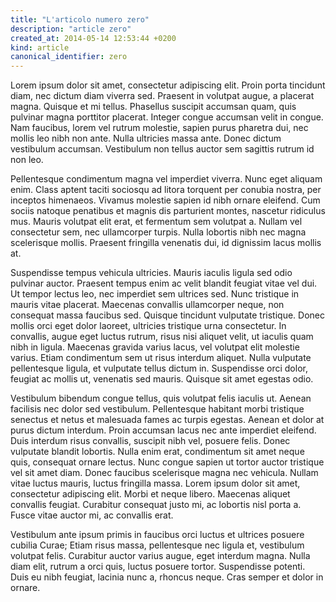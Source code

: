 ```yaml
---
title: "L'articolo numero zero"
description: "article zero"
created_at: 2014-05-14 12:53:44 +0200
kind: article
canonical_identifier: zero
---
```


Lorem ipsum dolor sit amet, consectetur adipiscing elit. Proin porta tincidunt diam, nec dictum diam viverra sed. Praesent in volutpat augue, a placerat magna. Quisque et mi tellus. Phasellus suscipit accumsan quam, quis pulvinar magna porttitor placerat. Integer congue accumsan velit in congue. Nam faucibus, lorem vel rutrum molestie, sapien purus pharetra dui, nec mollis leo nibh non ante. Nulla ultricies massa ante. Donec dictum vestibulum accumsan. Vestibulum non tellus auctor sem sagittis rutrum id non leo.

Pellentesque condimentum magna vel imperdiet viverra. Nunc eget aliquam enim. Class aptent taciti sociosqu ad litora torquent per conubia nostra, per inceptos himenaeos. Vivamus molestie sapien id nibh ornare eleifend. Cum sociis natoque penatibus et magnis dis parturient montes, nascetur ridiculus mus. Mauris volutpat elit erat, et fermentum sem volutpat a. Nullam vel consectetur sem, nec ullamcorper turpis. Nulla lobortis nibh nec magna scelerisque mollis. Praesent fringilla venenatis dui, id dignissim lacus mollis at.

Suspendisse tempus vehicula ultricies. Mauris iaculis ligula sed odio pulvinar auctor. Praesent tempus enim ac velit blandit feugiat vitae vel dui. Ut tempor lectus leo, nec imperdiet sem ultrices sed. Nunc tristique in mauris vitae placerat. Maecenas convallis ullamcorper neque, non consequat massa faucibus sed. Quisque tincidunt vulputate tristique. Donec mollis orci eget dolor laoreet, ultricies tristique urna consectetur. In convallis, augue eget luctus rutrum, risus nisi aliquet velit, ut iaculis quam nibh in ligula. Maecenas gravida varius lacus, vel volutpat elit molestie varius. Etiam condimentum sem ut risus interdum aliquet. Nulla vulputate pellentesque ligula, et vulputate tellus dictum in. Suspendisse orci dolor, feugiat ac mollis ut, venenatis sed mauris. Quisque sit amet egestas odio.

Vestibulum bibendum congue tellus, quis volutpat felis iaculis ut. Aenean facilisis nec dolor sed vestibulum. Pellentesque habitant morbi tristique senectus et netus et malesuada fames ac turpis egestas. Aenean et dolor at purus dictum interdum. Proin accumsan lacus nec ante imperdiet eleifend. Duis interdum risus convallis, suscipit nibh vel, posuere felis. Donec vulputate blandit lobortis. Nulla enim erat, condimentum sit amet neque quis, consequat ornare lectus. Nunc congue sapien ut tortor auctor tristique vel sit amet diam. Donec faucibus scelerisque magna nec vehicula. Nullam vitae luctus mauris, luctus fringilla massa. Lorem ipsum dolor sit amet, consectetur adipiscing elit. Morbi et neque libero. Maecenas aliquet convallis feugiat. Curabitur consequat justo mi, ac lobortis nisl porta a. Fusce vitae auctor mi, ac convallis erat.

Vestibulum ante ipsum primis in faucibus orci luctus et ultrices posuere cubilia Curae; Etiam risus massa, pellentesque nec ligula et, vestibulum volutpat felis. Curabitur auctor varius augue, eget interdum magna. Nulla diam elit, rutrum a orci quis, luctus posuere tortor. Suspendisse potenti. Duis eu nibh feugiat, lacinia nunc a, rhoncus neque. Cras semper et dolor in ornare.
